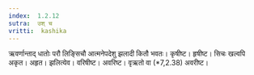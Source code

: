 ```yaml
---
index:  1.2.12
sutra:  उश् च
vritti:  kashika 
---
```


ऋवर्णान्ताद् धातोः परौ लिङ्सिचौ आत्मनेपदेशु झलादी कितौ भवतः। कृषीष्ट। हृषीष्ट। सिचः खल्वपि अकृत। अहृत। झलित्येव। वरिषीष्ट। अवरिष्ट। वृऋतो वा (*7,2.38) अवरीष्ट।

